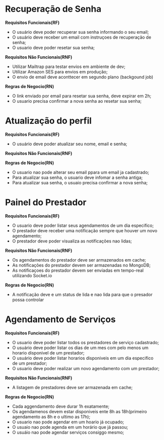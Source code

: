 # Recuperação de Senha

**Requisitos Funcionais(RF)**

- O usuário deve poder recuperar sua senha informando o seu email;
- O usuário deve receber um email com instruçoes de recuperação de senha;
- O usuario deve poder resetar sua senha;

**Requisitos Não Funcionais(RNF)**

- Utilizar Mailtrap para testar envios em ambiente de dev;
- Utilizar Amazon SES para envios em produção;
- O envio de email deve aconttecer em segundo plano (backgound job)

**Regras de Negocio(RN)**

- O link enviado por email para resetar sua senha, deve expirar em 2h;
- O usuario precisa confirmar a nova senha ao resetar sua senha;

# Atualização do  perfil

**Requisitos Funcionais(RF)**

- O usuário deve poder atualizar seu nome, email e senha;


**Requisitos Não Funcionais(RNF)**

**Regras de Negocio(RN)**

- O usuario nao pode alterar seu email ppara um email ja cadastrado;
- Para atualizar sua senha, o usuario  deve infomar a senha antiga;
- Para atualizar sua senha,  o usuaio precisa confirmar a nova senha;


# Painel do Prestador

**Requisitos Funcionais(RF)**

- O usuario deve poder listar seus agendamentos de um dia especifico;
- O prestador deve receber uma notificação sempre que houver um novo agendamento;
- O prestador deve poder visualiza as notificações nao lidas;

**Requisitos Não Funcionais(RNF)**

- Os agendamentos do prestador deve ser armazenados em cache;
- As notificações do prestador devem ser armazenadas no MongoDB;
- As notificaçoes do prestador devem ser enviadas em tempo-real utilizando Socket.io

**Regras de Negocio(RN)**

- A notificação deve e um status de lida e nao lida para que o presador possa controlar


# Agendamento de Serviços

**Requisitos Funcionais(RF)**

- O usuario deve poder listar todos os prestadores de serviço cadastrado;
- O usuário deve poder listar os dias de um mes com pelo menos um horario disponivel de um prestador;
- O usuário deve poder listar horarios disponiveis em um dia especifico de um prestador;
- O usuario deve poder realizar um novo agendamento com um prestador;


**Requisitos Não Funcionais(RNF)**

- A listagem de prestadores deve ser armazenada em cache;


**Regras de Negocio(RN)**

- Cada aggendamento deve durar 1h exatamente;
- Os agendamenos devem estar disponiveis ente 8h as 18h(primeiro agendamento as 8h e o ultimo as 17h);
- O usuario nao pode agendar em um hoario já ocupado;
- O usuaio nao pode agenda em um horário que já passou;
- O usuáio nao pode agendar serviços consiggo mesmo;
